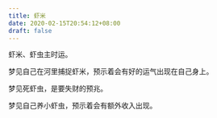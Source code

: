```yaml
---
title: 虾米
date: 2020-02-15T20:54:12+08:00
draft: false
---
```


虾米、虾虫主时运。


梦见自己在河里捕捉虾米，预示着会有好的运气出现在自己身上。


梦见死虾虫，是要失财的预兆。


梦见自己养小虾虫，预示着会有额外收入出现。
